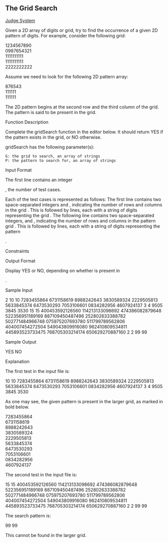 ## The Grid Search

[Judge System](https://www.hackerrank.com/challenges/the-grid-search/problem)

Given a 2D array of digits or grid, try to find the occurrence of a given 2D pattern of digits. For example, consider the following grid:

1234567890  
0987654321  
1111111111  
1111111111  
2222222222  

Assume we need to look for the following 2D pattern array:

876543  
111111  
111111

The 2D pattern begins at the second row and the third column of the grid. The pattern is said to be present in the grid.

Function Description

Complete the gridSearch function in the editor below. It should return YES if the pattern exists in the grid, or NO otherwise.

gridSearch has the following parameter(s):

    G: the grid to search, an array of strings
    P: the pattern to search for, an array of strings

Input Format

The first line contains an integer

, the number of test cases.

Each of the
test cases is represented as follows:
The first line contains two space-separated integers and , indicating the number of rows and columns in the grid .
This is followed by lines, each with a string of digits representing the grid .
The following line contains two space-separated integers, and , indicating the number of rows and columns in the pattern grid .
This is followed by lines, each with a string of digits representing the pattern

.

Constraints




Output Format

Display YES or NO, depending on whether
is present in

.

Sample Input

2
10 10
7283455864
6731158619
8988242643
3830589324
2229505813
5633845374
6473530293
7053106601
0834282956
4607924137
3 4
9505
3845
3530
15 15
400453592126560
114213133098692
474386082879648
522356951189169
887109450487496
252802633388782
502771484966748
075975207693780
511799789562806
404007454272504
549043809916080
962410809534811
445893523733475
768705303214174
650629270887160
2 2
99
99

Sample Output

YES
NO

Explanation

The first test in the input file is:

10 10
7283455864
6731158619
8988242643
3830589324
2229505813
5633845374
6473530293
7053106601
0834282956
4607924137
3 4
9505
3845
3530

As one may see, the given pattern is present in the larger grid, as marked in bold below.

7283455864  
6731158619  
8988242643  
3830589324  
2229505813  
5633845374  
6473530293  
7053106601  
0834282956  
4607924137  

The second test in the input file is:

15 15
400453592126560
114213133098692
474386082879648
522356951189169
887109450487496
252802633388782
502771484966748
075975207693780
511799789562806
404007454272504
549043809916080
962410809534811
445893523733475
768705303214174
650629270887160
2 2
99
99

The search pattern is:

99
99

This cannot be found in the larger grid. 
